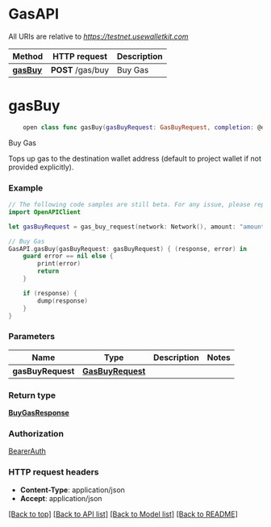 # GasAPI

All URIs are relative to *https://testnet.usewalletkit.com*

Method | HTTP request | Description
------------- | ------------- | -------------
[**gasBuy**](GasAPI.md#gasbuy) | **POST** /gas/buy | Buy Gas


# **gasBuy**
```swift
    open class func gasBuy(gasBuyRequest: GasBuyRequest, completion: @escaping (_ data: BuyGasResponse?, _ error: Error?) -> Void)
```

Buy Gas

Tops up gas to the destination wallet address (default to project wallet if not provided explicitly).

### Example
```swift
// The following code samples are still beta. For any issue, please report via http://github.com/OpenAPITools/openapi-generator/issues/new
import OpenAPIClient

let gasBuyRequest = gas_buy_request(network: Network(), amount: "amount_example", destinationAddress: "destinationAddress_example") // GasBuyRequest | 

// Buy Gas
GasAPI.gasBuy(gasBuyRequest: gasBuyRequest) { (response, error) in
    guard error == nil else {
        print(error)
        return
    }

    if (response) {
        dump(response)
    }
}
```

### Parameters

Name | Type | Description  | Notes
------------- | ------------- | ------------- | -------------
 **gasBuyRequest** | [**GasBuyRequest**](GasBuyRequest.md) |  | 

### Return type

[**BuyGasResponse**](BuyGasResponse.md)

### Authorization

[BearerAuth](../README.md#BearerAuth)

### HTTP request headers

 - **Content-Type**: application/json
 - **Accept**: application/json

[[Back to top]](#) [[Back to API list]](../README.md#documentation-for-api-endpoints) [[Back to Model list]](../README.md#documentation-for-models) [[Back to README]](../README.md)

